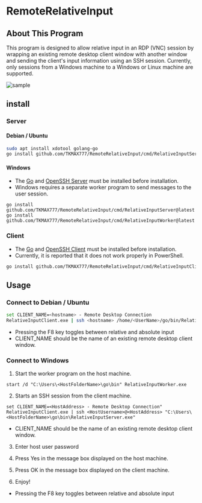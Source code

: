 # RemoteRelativeInput
## About This Program
This program is designed to allow relative input in an RDP (VNC) session by wrapping an existing remote desktop client window with another window and sending the client's input information using an SSH session. Currently, only sessions from a Windows machine to a Windows or Linux machine are supported.

![sample](https://gyazo.com/5b6e57408136ba4fcebfd2525b7dc232.gif)

## install

### Server

#### Debian / Ubuntu

```sh
sudo apt install xdotool golang-go
go install github.com/TKMAX777/RemoteRelativeInput/cmd/RelativeInputServer@latest
```

#### Windows

- The [Go](https://go.dev/doc/install) and [OpenSSH Server](https://docs.microsoft.com/en-us/windows-server/administration/openssh/openssh_install_firstuse) must be installed before installation.
- Windows requires a separate worker program to send messages to the user session.

```
go install github.com/TKMAX777/RemoteRelativeInput/cmd/RelativeInputServer@latest
go install github.com/TKMAX777/RemoteRelativeInput/cmd/RelativeInputWorker@latest
```

### Client
- The [Go](https://go.dev/doc/install) and [OpenSSH Client](https://docs.microsoft.com/en-us/windows-server/administration/openssh/openssh_install_firstuse) must be installed before installation.
- Currently, it is reported that it does not work properly in PowerShell.<br>

```sh
go install github.com/TKMAX777/RemoteRelativeInput/cmd/RelativeInputClient@latest
```

## Usage

### Connect to Debian / Ubuntu

```sh
set CLIENT_NAME=<hostname> - Remote Desktop Connection
RelativeInputClient.exe | ssh <hostname> /home/<UserName>/go/bin/RelativeInputServer
```

- Pressing the F8 key toggles between relative and absolute input
- CLIENT_NAME should be the name of an existing remote desktop client window.

### Connect to Windows

1. Start the worker program on the host machine.

```
start /d "C:\Users\<HostFolderName>\go\bin" RelativeInputWorker.exe
```

2. Starts an SSH session from the client machine.

```
set CLIENT_NAME=<HostAddress> - Remote Desktop Connection"
RelativeInputClient.exe | ssh <HostUsername>@<HostAddress> "C:\Users\<HostFolderName>\go\bin\RelativeInputServer.exe"
```

- CLIENT_NAME should be the name of an existing remote desktop client window.

3. Enter host user password

4. Press Yes in the message box displayed on the host machine.

5. Press OK in the message box displayed on the client machine.

6. Enjoy!

- Pressing the F8 key toggles between relative and absolute input

